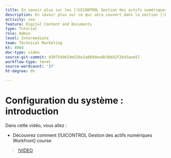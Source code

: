 ```yaml
---
title: En savoir plus sur les [!UICONTROL Gestion des actifs numériques Workfront] Cours
description: En savoir plus sur ce qui sera couvert dans la section [!UICONTROL Gestion des actifs numériques Workfront] Administrateur, cours de configuration du système Partie 1.
activity: use
feature: Digital Content and Documents
type: Tutorial
role: Admin
level: Intermediate
team: Technical Marketing
kt: 8964
doc-type: video
source-git-commit: d39754b619e526e1a869deedb38dd2f2b43aee57
workflow-type: tm+mt
source-wordcount: '37'
ht-degree: 0%

---
```


# Configuration du système : introduction

Dans cette vidéo, vous allez :

* Découvrez comment [!UICONTROL Gestion des actifs numériques Workfront] course

>[!VIDEO](https://video.tv.adobe.com/v/335227/?quality=12)

<!-- Learn more graphic & links to documentation articles
* Accessing help for Workfront DAM
* Workfront DAM within Workfront
-->
